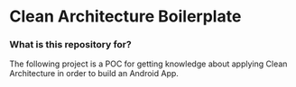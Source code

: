 # Clean Architecture Boilerplate #

### What is this repository for? ###

The following project is a POC for getting knowledge about applying Clean Architecture in order to build an Android App.